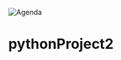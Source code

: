![Agenda](https://user-images.githubusercontent.com/65566371/226718833-6fc585c1-2606-4b07-bc57-1569f9e49936.jpeg)
# pythonProject2
